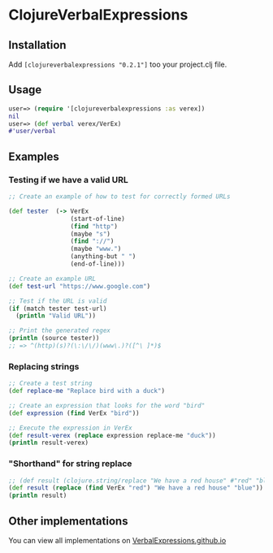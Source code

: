 ClojureVerbalExpressions
=======================

## Installation
Add `[clojureverbalexpressions "0.2.1"]` too your project.clj file.

## Usage
```clojure
user=> (require '[clojureverbalexpressions :as verex])
nil
user=> (def verbal verex/VerEx)
#'user/verbal
```
## Examples

### Testing if we have a valid URL
```clojure
;; Create an example of how to test for correctly formed URLs

(def tester  (-> VerEx 
                 (start-of-line)
                 (find "http")
                 (maybe "s")
                 (find "://")
                 (maybe "www.")
                 (anything-but " ")
                 (end-of-line)))

;; Create an example URL
(def test-url "https://www.google.com")

;; Test if the URL is valid
(if (match tester test-url)
  (println "Valid URL"))

;; Print the generated regex
(println (source tester)) 
;; => ^(http)(s)?(\:\/\/)(www\.)?([^\ ]*)$
```
### Replacing strings
```clojure
;; Create a test string
(def replace-me "Replace bird with a duck")

;; Create an expression that looks for the word "bird"
(def expression (find VerEx "bird"))

;; Execute the expression in VerEx
(def result-verex (replace expression replace-me "duck"))
(println result-verex)
```
### "Shorthand" for string replace
```clojure
;; (def result (clojure.string/replace "We have a red house" #"red" "blue")
(def result (replace (find VerEx "red") "We have a red house" "blue"))
(println result)
```
## Other implementations  
You can view all implementations on [VerbalExpressions.github.io](http://VerbalExpressions.github.io)
